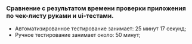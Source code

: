 ### Сравнение с результатом времени проверки приложения по чек-листу руками и ui-тестами.

* Автоматизированное тестирование занимает: 25 минут 17 секунд;
* Ручное тестирование занимает около: 50 минут;

